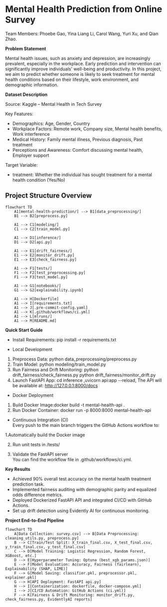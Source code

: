 # Mental Health Prediction from Online Survey
Team Members: Phoebe Gao, Yina Liang Li, Carol Wang, Yuri Xu, and Qian Zhao.

**Problem Statement**

Mental health issues, such as anxiety and depression, are increasingly prevalent, especially in the workplace. Early prediction and intervention can significantly improve individuals' well-being and productivity.
In this project, we aim to predict whether someone is likely to seek treatment for mental health conditions based on their lifestyle, work environment, and demographic information.

**Dataset Description**

Source: Kaggle – Mental Health in Tech Survey

Key Features:  
- Demographics: Age, Gender, Country 
- Workplace Factors: Remote work, Company size, Mental health benefits, Work interference
- Medical History: Family mental illness, Previous diagnosis, Past treatment
- Perceptions and Awareness: Comfort discussing mental health, Employer support
  
Target Variable:
- treatment: Whether the individual has sought treatment for a mental health condition (Yes/No)

## Project Structure Overview

```mermaid
flowchart TD
    A1[mental-health-prediction/] --> B1[data_preprocessing/]
    B1 --> B2[preprocess.py]

    A1 --> C1[modeling/]
    C1 --> C2[train_model.py]

    A1 --> D1[inference/]
    D1 --> D2[api.py]

    A1 --> E1[drift_fairness/]
    E1 --> E2[monitor_drift.py]
    E1 --> E3[check_fairness.py]

    A1 --> F1[tests/]
    F1 --> F2[test_preprocessing.py]
    F1 --> F3[test_model.py]

    A1 --> G1[notebooks/]
    G1 --> G2[explainability.ipynb]

    A1 --> H[Dockerfile]
    A1 --> I[requirements.txt]
    A1 --> J[.pre-commit-config.yaml]
    A1 --> K[.github/workflows/ci.yml]
    A1 --> L[mlruns/]
    A1 --> M[README.md]
```


**Quick Start Guide**

- Install Requirements: pip install -r requirements.txt

- Local Development
1. Preprocess Data: python data_preprocessing/preprocess.py
2. Train Model: python modeling/train_model.py
3. Run Fairness and Drift Monitoring: python drift_fairness/check_fairness.py
                                      python drift_fairness/monitor_drift.py
4. Launch FastAPI App: cd inference ,uvicorn api:app --reload, The API will be available at: http://127.0.0.1:8000/docs

- Docker Deployment
1. Build Docker Image:docker build -t mental-health-api .
2. Run Docker Container: docker run -p 8000:8000 mental-health-api

-  Continuous Integration (CI)  
Every push to the main branch triggers the GitHub Actions workflow to:

  1.Automatically build the Docker image
  
  2. Run unit tests in /tests/
     
  3. Validate the FastAPI server  
You can find the workflow file in .github/workflows/ci.yml.

**Key Results**

- Achieved 90% overall test accuracy on the mental health treatment prediction task.
- Implemented fairness auditing with demographic parity and equalized odds difference metrics.
- Deployed Dockerized FastAPI API and integrated CI/CD with GitHub Actions.
- Set up drift detection using Evidently AI for continuous monitoring.


**Project End-to-End Pipeline**

```mermaid
flowchart TD
    A[Data Collection: survey.csv] --> B[Data Preprocessing: cleaning_utils.py, preprocess.py]
    B --> C[Train/Test Split: X_train_final.csv, X_test_final.csv, y_train_final.csv, y_test_final.csv]
    C --> D[Model Training: Logistic Regression, Random Forest, XGBoost, etc.]
    D --> E[Hyperparameter Tuning: Optuna (best_xgb_params.json)]
    E --> F[Model Evaluation: Accuracy, Fairness (fairlearn), Explainability (SHAP, LIME)]
    F --> G[Model Saving: classifier.pkl, preprocessor.pkl, explainer.pkl]
    G --> H[API Deployment: FastAPI api.py]
    H --> I[Containerization: dockerfile, docker-compose.yml]
    I --> J[CI/CD Automation: GitHub Actions (ci.yml)]
    F --> K[Fairness & Drift Monitoring: monitor_drift.py, check_fairness.py, EvidentlyAI reports]
```


